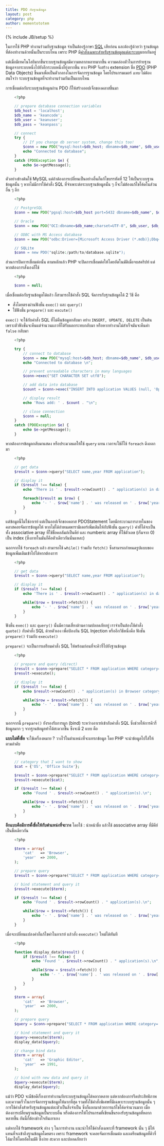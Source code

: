 ```yaml
---
title: PDO กับฐานข้อมูล
layout: post
category: php
author: mementototem
---
```

{% include JB/setup %}

ในการใช้ PHP ทำงานร่วมกับฐานข้อมูล จำเป็นต้องรู้ภาษา [SQL](/sql) เสียก่อน และต้องรู้ด้วยว่า ฐานข้อมูลที่ต้องทำงานด้วยนั้นเป็นระบบไหน เพราะ PHP มี[คำสั่งเฉพาะสำหรับฐานข้อมูลแต่ละระบบ](http://www.php.net/manual/en/refs.database.vendors.php)แยกกันอยู่

แต่เมื่อมีเทคโนโลยีมากขึ้นระบบฐานข้อมูลมีความหลากหลายมากขึ้น ความคล่องตัวในการย้ายฐานข้อมูลจากระบบหนึ่งไปยังอีกระบบหนึ่งก็ยุ่งยากขึ้น ทาง PHP จึงสร้าง extension ชื่อ [PDO](http://www.php.net/manual/en/book.pdo.php) (PHP Data Objects) ขึ้นมาเพื่อเป็นตัวกลางในการจัดการฐานข้อมูล โดยโปรแกรมเมอร์ *แทบ* ไม่ต้องสนใจว่า ระบบฐานข้อมูลที่จะทำงานร่วมกันเป็นแบบไหน

การเชื่อมต่อกับระบบฐานข้อมูลผ่าน PDO ก็ให้สร้างออปเจ็กของคลาสขึ้นมา

```php
    <?php

    // prepare database connection variables
    $db_host = 'localhost';
    $db_name = 'keancode';
    $db_user = 'keanuser';
    $db_pass = 'keanpass';

    // connect
    try {
        // If you change db server system, change this too!
        $conn = new PDO("mysql:host=$db_host; dbname=$db_name", $db_user, $db_pass);
        echo "Connected to database";
    }
    catch (PDOException $e) {
        echo $e->getMessage();
    }
```

ตัวอย่างข้างต้นใช้ MySQL แต่ถ้าต้องการเปลี่ยนเป็นอย่างอื่นก็แก้ไขบรรทัดที่ 12 ให้เป็นระบบฐานข้อมูลนั้น ๆ หากไม่มีการใช้คำสั่ง SQL ที่จำเพาะต่อระบบฐานข้อมูลนั้น ๆ ก็จะไม่ต้องแก้ไขโค้ดในส่วนอื่น ๆ อีก

```php
    <?php

    // PostgreSQL
    $conn = new PDO("pgsql:host=$db_host port=5432 dbname=$db_name", $db_user, $db_pass);

    // Oracle
    $conn = new PDO("OCI:dbname=$db_name;charset=UTF-8", $db_user, $db_pass);

    // ODBC with MS Access database
    $conn = new PDO("odbc:Driver={Microsoft Access Driver (*.mdb)};Dbq="C:\database.mdb;Uid=Admin");

    // SQLite
    $conn = new PDO("sqlite:/path/to/database.sqlite");
```

ส่วนการปิดการเชื่อมต่อนั้น ตามหลักแล้ว PHP จะปิดการเชื่อมต่อให้โดยอัตโนมัติเมื่อจบสคริปท์ แต่หากต้องการสั่งเองก็ใช้

```php
    <?php

    $conn = null;
```

เมื่อเชื่อมต่อกับฐานข้อมูลได้แล้ว ก็สามารถใช้คำสั่ง SQL จัดการกับฐานข้อมูลได้ 2 วิธี คือ

- สั่งโดยตรงผ่านฟังชั่น `exec()` และ `query()`
- ใช้ฟังชั่น `prepare()` และ `excute()`

`exec()` จะใช้กับคำสั่ง SQL ที่ไม่คืนข้อมูลกลับมา อย่าง `INSERT, UPDATE, DELETE` เป็นต้น เพราะตัวฟังชั่นจะคืนแต่จำนวนแถวที่ได้รับผลกระทบกลับมา หรือหากทำงานไม่สำเร็จมันจะคืนค่า `false` กลับมา

```php
    <?php

    try {
        // connect to database
        $conn = new PDO("mysql:host=$db_host; dbname=$db_name", $db_user, $db_pass);
        echo "Connected to database \n";

        // prevent unreadable characters in many languages
        $conn->exec("SET CHARACTER SET utf8");

        // add data into database
        $count = $conn->exec("INSERT INTO application VALUES (null, 'Opera', 'Browser', 'Opera Software ASA', 1994)");

        // display result
        echo 'Rows add: ' . $count . "\n";

        // close connection
        $conn = null;
    }
    catch (PDOException $e) {
        echo $e->getMessage();
    }
```

หากต้องการข้อมูลกลับมาแสดง หรือประมวลผลให้ใช้ `query` แทน เวลาจะใช้ก็ใช้ `foreach` ดึงออกมา

```php
    <?php

    // get data
    $result = $conn->query("SELECT name,year FROM application");

    // display it
    if ($result !== false) {
        echo 'There is ' . $result->rowCount() . " application(s) in database.\n";

        foreach($result as $row) {
            echo '- ' . $row['name'] . ' was released on ' . $row['year'] . "\n";
        }
    }
```

แต่ข้อมูลนี้ไม่ใช่อาเรย์ แต่เป็นออปเจ็กของคลาส PDOStatement โดยมีกระบวนการภายในของคลาสคอยจัดการข้อมูลให้ หากไม่ได้กำหนดพารามิเตอร์เพิ่มเติมให้กับฟังชั่น `query()` ค่าที่ได้จะเป็นทั้ง associative array ที่ใช้ชื่อคอลัมภ์เป็นคีย์ และ numberic array ที่ใช้ตัวเลข (เริ่มจาก 0) เป็น index (ซึ่งภายในมันก็คือตัวเดียวกันนั่นแหละ)

นอกจากใช้ `foreach` แล้ว สามารถใช้ `while()` ร่วมกับ `fetch()` ซึ่งสามารถกำหนดรูปแบบของข้อมูลเพิ่มเติมเข้าไปได้หากต้องการ

```php
    <?php

    // get data
    $result = $conn->query("SELECT name,year FROM application");

    // display it
    if ($result !== false) {
        echo 'There is ' . $result->rowCount() . " application(s) in database.\n";

        while($row = $result->fetch()) {
            echo '- ' . $row['name'] . ' was released on ' . $row['year'] . "\n";
        }
    }
```

ฟังชั่น `exec()` และ `query()` นั้นมีความเสี่ยงด้านความปลอดภัยอยู่ เราจำเป็นต้องใช้คำสั่ง `quote()` กับคำสั่ง SQL ด้วยตัวเอง เพื่อป้องกัน SQL Injection หรืออีกวิธีหนึ่งคือ ฟังชั่น `prepare()` ร่วมกับ `execute()`

`prepare()` จะเป็นการเตรียมคำสั่ง SQL ให้พร้อมก่อนที่จะคิวรี่ไปยังฐานข้อมูล

```php
    <?php

    // prepare and query (direct)
    $result = $conn->prepare("SELECT * FROM application WHERE category='Browser'");
    $result->execute();

    // display it
    if ($result !== false) {
        echo $result->rowCount() . " application(s) in Browser category.\n";

        while($row = $result->fetch()) {
            echo '- ' . $row['name'] . ' was released on ' . $row['year'] . "\n";
        }
    }
```

นอกจากนี้ `prepare()` ยังรองรับการผูก (bind) ระหว่างอาเรย์เข้ากับคำสั่ง SQL ซึ่งช่วยให้การคิวรี่ข้อมูลมาก ๆ จากฐานข้อมูลทำได้สะดวกขึ้น ซึ่งจะมี 2 แบบ คือ

**แบบไม่ตั้งชื่อ** จะใช้เครื่องหมาย ? วางไว้ในตำแหน่งที่จะแทรกข้อมูล โดย PHP จะนำข้อมูลไปใส่ให้ตามลำดับ

```php
    <?php

    // category that I want to show
    $cat = {'OS', 'Office Suite'};

    $result = $conn->prepare("SELECT * FROM application WHERE category=? OR category=?");
    $result->execute($cat);

    if ($result !== false) {
        echo 'Found ' . $result->rowCount() . " application(s).\n";

        while($row = $result->fetch()) {
            echo '- ' . $row['name'] . ' was released on ' . $row['year'] . "\n";
        }
    }
```

**อีกแบบคือมีการตั้งชื่อให้กับตำแหน่งที่จะวาง** โดยใช้ : นำหน้าชื่อ แล้วใช้ associative array ที่มีคีย์เป็นชื่อเดียวกัน

```php
    <?php

    $term = array(
        'cat'   => 'Browser',
        'year'  => 2000,
    );

    // prepare query
    $result = $conn->prepare("SELECT * FROM application WHERE category=:cat AND year>:year");

    // bind statement and query it
    $result->execute($term);

    if ($result !== false) {
        echo 'Found ' . $result->rowCount() . " application(s).\n";

        while($row = $result->fetch()) {
            echo '- ' . $row['name'] . ' was released on ' . $row['year'] . "\n";
        }
    }
```

เมื่อจะเปลี่ยนแปลงค่าก็แก้ไขค่าในอาเรย์ แล้วสั่ง `execute()` ใหม่ได้ทันที

```php
    <?php

    function display_data($result) {
        if ($result !== false) {
            echo 'Found ' . $result->rowCount() . " application(s).\n";

            while($row = $result->fetch()) {
                echo '- ' . $row['name'] . ' was released on ' . $row['year'] . "\n";
            }
        }
    }

    $term = array(
        'cat'   => 'Browser',
        'year'  => 2000,
    );

    // prepare query
    $query = $conn->prepare("SELECT * FROM application WHERE category=:cat AND year>:year");

    // bind statement and query it
    $query->execute($term);
    display_data($query);

    // change bind data
    $term = array(
        'cat'   => 'Graphic Editor',
        'year'  => 1991,
    );

    // bind with new data and query it
    $query->execute($term);
    display_data($query);
```

แม้ว่า PDO จะมีข้อดีเรื่องการทำงานกับระบบฐานข้อมูลได้หลากหลาย แต่หากต้องการรีดประสิทธิภาพ และความเร็วในการจัดการฐานข้อมูลให้มากที่สุด รวมทั้งใช้คำสั่งพิเศษที่มีเฉพาะระบบฐานข้อมูลนั้น ๆ การใช้คำสั่งสำหรับฐานข้อมูลแต่ละตัวเป็นสิ่งจำเป็น ซึ่งก็แลกมาด้วยการแก้ไขโค้ดจำนวนมาก เมื่อต้องการเปลี่ยนฐานข้อมูลเป็นระบบอื่น หรือต้องการให้โปรแกรมที่เขียนขึ้นรองรับฐานข้อมูลที่หลากหลายขึ้น อันนี้ก็ต้องช่างใจกันเอาเอง

แต่หากใช้ framework ต่าง ๆ ในการทำงาน แนะนำให้ใช้คำสั่งเฉพาะที่ framework นั้น ๆ มีให้ แทนที่จะเข้าถึงฐานข้อมูลโดยตรง เพราะ framework จะคอยจัดการเชื่อมต่อ และเตรียมข้อมูลที่คิวรี่ได้มาให้โดยอัตโนมัติ ซึ่งง่าย สะดวก และปลอดภัยกว่า 
